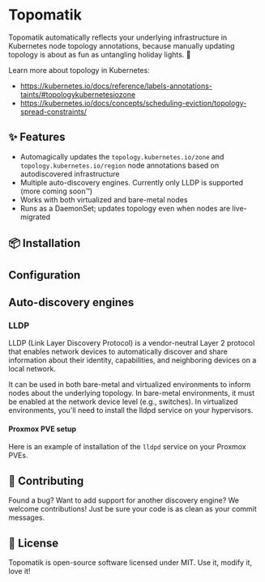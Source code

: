 # Topomatik

Topomatik automatically reflects your underlying infrastructure in Kubernetes node topology annotations, because manually updating topology is about as fun as untangling holiday lights. 🎄

Learn more about topology in Kubernetes:

* https://kubernetes.io/docs/reference/labels-annotations-taints/#topologykubernetesiozone
* https://kubernetes.io/docs/concepts/scheduling-eviction/topology-spread-constraints/

## ✨ Features

* Automagically updates the `topology.kubernetes.io/zone` and `topology.kubernetes.io/region` node annotations based on autodiscovered infrastructure
* Multiple auto-discovery engines. Currently only LLDP is supported (more coming soon™)
* Works with both virtualized and bare-metal nodes
* Runs as a DaemonSet; updates topology even when nodes are live-migrated

## 📦 Installation

## Configuration

## Auto-discovery engines

### LLDP

LLDP (Link Layer Discovery Protocol) is a vendor-neutral Layer 2 protocol that enables network devices to automatically discover and share information about their identity, capabilities, and neighboring devices on a local network.

It can be used in both bare-metal and virtualized environments to inform nodes about the underlying topology. In bare-metal environments, it must be enabled at the network device level (e.g., switches). In virtualized environments, you'll need to install the lldpd service on your hypervisors.

#### Proxmox PVE setup

Here is an example of installation of the `lldpd` service on your Proxmox PVEs.

## 🤝 Contributing

Found a bug? Want to add support for another discovery engine? We welcome contributions! Just be sure your code is as clean as your commit messages.

## 📜 License

Topomatik is open-source software licensed under MIT. Use it, modify it, love it!
